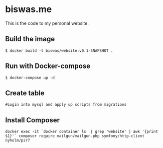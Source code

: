 # biswas.me

This is the code to my personal website.

## Build the image

```
$ docker build -t biswas/website:v0.1-SNAPSHOT .
```

## Run with Docker-compose

```
$ docker-compose up -d
```

## Create table

```
#Login into mysql and apply up scripts from migrations
```

## Install Composer

```
docker exec -it `docker container ls  | grep 'website' | awk '{print $1}'` composer require mailgun/mailgun-php symfony/http-client nyholm/psr7
```
